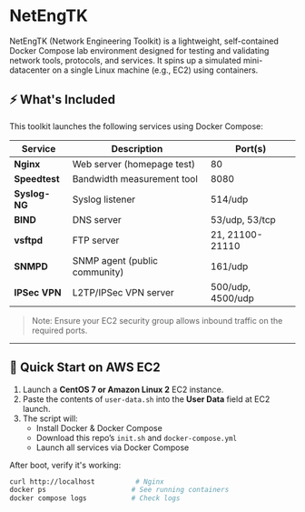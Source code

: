 # NetEngTK

NetEngTK (Network Engineering Toolkit) is a lightweight, self-contained Docker Compose lab environment designed for testing and validating network tools, protocols, and services. It spins up a simulated mini-datacenter on a single Linux machine (e.g., EC2) using containers.

## ⚡ What's Included

This toolkit launches the following services using Docker Compose:

| Service     | Description                       | Port(s)        |
|-------------|-----------------------------------|----------------|
| **Nginx**    | Web server (homepage test)        | 80             |
| **Speedtest**| Bandwidth measurement tool        | 8080           |
| **Syslog-NG**| Syslog listener                   | 514/udp        |
| **BIND**     | DNS server                        | 53/udp, 53/tcp |
| **vsftpd**   | FTP server                        | 21, 21100-21110 |
| **SNMPD**    | SNMP agent (public community)     | 161/udp        |
| **IPSec VPN**| L2TP/IPSec VPN server             | 500/udp, 4500/udp |

> Note: Ensure your EC2 security group allows inbound traffic on the required ports.

---

## 🚀 Quick Start on AWS EC2

1. Launch a **CentOS 7 or Amazon Linux 2** EC2 instance.
2. Paste the contents of `user-data.sh` into the **User Data** field at EC2 launch.
3. The script will:
   - Install Docker & Docker Compose
   - Download this repo’s `init.sh` and `docker-compose.yml`
   - Launch all services via Docker Compose

After boot, verify it's working:

```bash
curl http://localhost          # Nginx
docker ps                     # See running containers
docker compose logs           # Check logs
